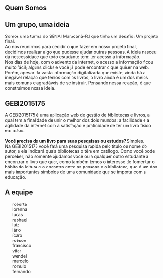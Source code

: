 <h2>Quem Somos</h2>

<p>	
	<h2>Um grupo, uma ideia</h2>
	Somos uma turma do SENAI Maracanã-RJ que tinha um desafio: Um projeto final.<br>
	Ao nos reunirmos para decidir o que fazer em nosso projeto final, decidimos realizar algo que pudesse ajudar outras pessoas.
	A ideia nasceu da nescessidade que todo estudante tem: ter acesso a informação.<br> 
	Nos dias de hoje, com o advento da internet, o acesso a informação ficou muito fácil; alguns clicks e você já pode encontrar o que quiser na web.
	Porém, apesar da vasta informação digitalizada que existe, ainda há a inegável relação que temos com os livros, o livro ainda é um dos meios mais comuns e agradáveis de se instruir. Pensando nessa relação, é que construimos nossa ideia.</P>
<p>
<h2>GEBI2015175</h2>
		A GEBI2015175 é uma aplicação web de gestão de bibliotecas e livros, a qual tem a finalidade de unir o melhor dos dois mundos:
	a facilidade e a agilidade da internet com a satisfação e praticidade de ter um livro físico em mãos.<br><br>
<strong>Você precisa de um livro para suas pesquisas ou estudos? </strong>Simples.<br> Na GEBI2015175 você fará uma pesquisa rápida pelo título ou nome do autor, e ela indicará quais bibliotecas o têm em catálogo.
Como você pode perceber, não somente ajudamos você ou a qualquer outro estudante a encontrar o livro que quer, como também temos o interesse de fomentar o hábito da leitura e o encontro entre as pessoas e a biblioteca, 
que é um dos mais importantes símbolos de uma comunidade que se importa com a educação. 
</p>
<p>
<h2> A equipe</h2>

<ul style="list-style-type:none">
	<li>roberta</li>
	<li>lorenna</li>
	<li>lucas</li>
	<li>raphael</li>
	<li>luiz</li>
	<li>lário</li>
	<li>ícaro</li>
	<li>robson</li>
	<li>francisco</li>
	<li>vitor</li>
	<li>wendel</li>
	<li>marcelo</li>
	<li>romulo</li>
	<li>fernando</li>
</ul>